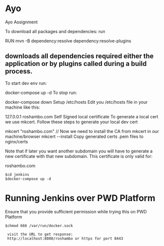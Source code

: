 # Ayo
Ayo Assignment

To download all packages and dependencies: run

RUN mvn -B dependency:resolve dependency:resolve-plugins
## downloads all dependencies required either the application or by plugins called during a build process.

To start dev env run:

docker-compose up -d
To stop run:

docker-compose down
Setup /etc/hosts
Edit you /etc/hosts file in your machine like this:

127.0.0.1 roshambo.com
Self Signed local certificate
To generate a local cert we use mkcert. Follow these steps to generate your local dev cert

mkcert "roshambo.com"
// Now we need to install the CA from mkcert in our machine/browser
mkcert --install
Copy generated certs .pem files to nginx/certs

Note that if later you want another subdomain you will have to generate a new certificate with that new subdomain. This certificate is only valid for:

roshambo.com
```
$cd jenkins
$docker-compose up -d
```

# Running Jenkins over PWD Platform

Ensure that you provide sufficient permission while trying this on PWD Platform

```
$chmod 666 /var/run/docker.sock

 visit the URL to get response:
 http://localhost:8080/roshambo or https for port 8443

